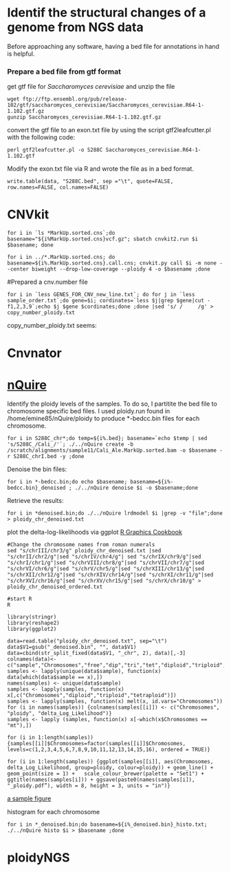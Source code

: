 # Identif the structural changes of a genome from NGS data

Before approaching any software, having a bed file for annotations in hand is helpful. 

### Prepare a bed file from gtf format  
get gtf file for *Saccharomyces cerevisiae* and unzip the file
```
wget ftp://ftp.ensembl.org/pub/release-102/gtf/saccharomyces_cerevisiae/Saccharomyces_cerevisiae.R64-1-1.102.gtf.gz
gunzip Saccharomyces_cerevisiae.R64-1-1.102.gtf.gz
```

convert the gtf file to an exon.txt file by using the script gtf2leafcutter.pl with the following code:
```
perl gtf2leafcutter.pl -o S288C Saccharomyces_cerevisiae.R64-1-1.102.gtf
```

Modify the exon.txt file via R and wrote the file as in a bed format. 
```
write.table(data, "S288C.bed", sep ="\t", quote=FALSE, row.names=FALSE, col.names=FALSE)
```

# CNVkit



```
for i in `ls *MarkUp.sorted.cns`;do basename="${i%MarkUp.sorted.cns}vcf.gz"; sbatch cnvkit2.run $i  $basename; done

for i in ../*.MarkUp.sorted.cns; do basename=${i%.MarkUp.sorted.cns}.call.cns; cnvkit.py call $i -m none --center biweight --drop-low-coverage --ploidy 4 -o $basename ;done

```

#Prepared a cnv.number file

```
for i in `less GENES_FOR_CNV_new_line.txt`; do for j in `less sample_order.txt`;do gene=$i; cordinates=`less $j|grep $gene|cut -f1,2,3,9`;echo $j $gene $cordinates;done ;done |sed 's/ /     /g' > copy_number_ploidy.txt
```

copy_number_ploidy.txt seems:

# Cnvnator





# [nQuire](https://github.com/clwgg/nQuire)
Identify the ploidy levels of the samples. To do so, I partitite the bed file to chromosome specific bed files. I used ploidy.run found in /home/emine85/nQuire/ploidy to produce *-bedcc.bin files for each chromosome. 

```
for i in S288C_chr*;do temp=${i%.bed}; basename=`echo $temp | sed 's/S288C_/Cali_/'`; ./../nQuire create -b /scratch/alignments/sample11/Cali_Ale.MarkUp.sorted.bam -o $basename -r S288C_chrI.bed -y ;done

```

Denoise the bin files: 
```
for i in *-bedcc.bin;do echo $basename; basename=${i%-bedcc.bin}_denoised ; ./../nQuire denoise $i -o $basename;done
```

Retrieve the results:
```
for i in *denoised.bin;do ./../nQuire lrdmodel $i |grep -v "file";done > ploidy_chr_denoised.txt
```

plot the delta-log-likelihoods via ggplot
[R Graphics Cookbook](https://r-graphics.org)

```
#Change the chromosome names from roman numerals 
sed "s/chrIII/chr3/g" ploidy_chr_denoised.txt |sed "s/chrII/chr2/g"|sed "s/chrIV/chr4/g"| sed "s/chrIX/chr9/g"|sed "s/chrI/chr1/g"|sed "s/chrVIII/chr8/g"|sed "s/chrVII/chr7/g"|sed "s/chrVI/chr6/g"|sed "s/chrV/chr5/g"|sed "s/chrXIII/chr13/g"|sed "s/chrXII/chr12/g"|sed "s/chrXIV/chr14/g"|sed "s/chrXI/chr11/g"|sed "s/chrXVI/chr16/g"|sed "s/chrXV/chr15/g"|sed "s/chrX/chr10/g" > ploidy_chr_denoised_ordered.txt

#start R
R

library(stringr)
library(reshape2)
library(ggplot2)

data=read.table("ploidy_chr_denoised.txt", sep="\t")
data$V1=gsub("_denoised.bin", "", data$V1)
data=cbind(str_split_fixed(data$V1, "_chr", 2), data)[,-3]
colnames(data)<- c("sample","Chromosomes","free","dip","tri","tet","diploid","triploid","tetraploid")
samples <- lapply(unique(data$sample), function(x) data[which(data$sample == x),])
names(samples) <- unique(data$sample)
samples <- lapply(samples, function(x)  x[,c("Chromosomes","diploid","triploid","tetraploid")])
samples <- lapply(samples, function(x) melt(x, id.vars="Chromosomes"))
for (i in names(samples)) {colnames(samples[[i]]) <- c("Chromosomes", "ploidy", "delta_Log_Likelihood")} 
samples <- lapply (samples, function(x) x[-which(x$Chromosomes == "mt"),])

for (i in 1:length(samples)) {samples[[i]]$Chromosomes=factor(samples[[i]]$Chromosomes, levels=c(1,2,3,4,5,6,7,8,9,10,11,12,13,14,15,16), ordered = TRUE)}

for (i in 1:length(samples)) {ggplot(samples[[i]], aes(Chromosomes, delta_Log_Likelihood, group=ploidy, colour=ploidy)) + geom_line() + geom_point(size = 1) +   scale_colour_brewer(palette = "Set1") + ggtitle(names(samples[i])) + ggsave(paste0(names(samples[i]), "_ploidy.pdf”), width = 8, height = 3, units = "in")}

```
[a sample figure](https://github.com/emineozsahin/Bioinformatics/blob/main/Picture1.png)

histogram for each chromosome
```
for i in *_denoised.bin;do basename=${i%_denoised.bin}_histo.txt; ./../nQuire histo $i > $basename ;done
```


# ploidyNGS


